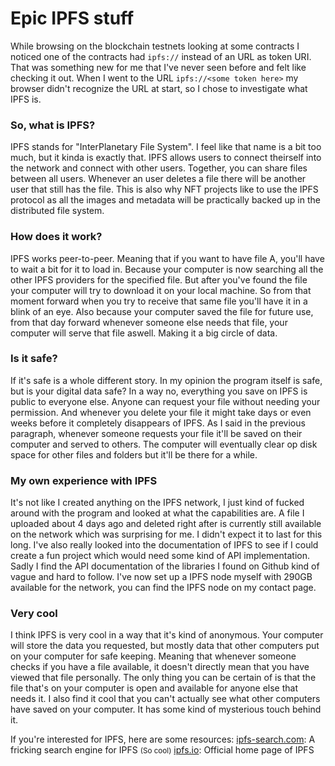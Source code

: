 # Epic IPFS stuff

While browsing on the blockchain testnets looking at some contracts I noticed one of the contracts had `ipfs://` instead of an URL as token URI. That was something new for me that I've never seen before and felt like checking it out. When I went to the URL `ipfs://<some token here>` my browser didn't recognize the URL at start, so I chose to investigate what IPFS is.

### So, what is IPFS?

IPFS stands for "InterPlanetary File System". I feel like that name is a bit too much, but it kinda is exactly that. IPFS allows users to connect theirself into the network and connect with other users. Together, you can share files between all users. Whenever an user deletes a file there will be another user that still has the file. This is also why NFT projects like to use the IPFS protocol as all the images and metadata will be practically backed up in the distributed file system.

### How does it work?

IPFS works peer-to-peer. Meaning that if you want to have file A, you'll have to wait a bit for it to load in. Because your computer is now searching all the other IPFS providers for the specified file. But after you've found the file your computer will try to download it on your local machine. So from that moment forward when you try to receive that same file you'll have it in a blink of an eye. Also because your computer saved the file for future use, from that day forward whenever someone else needs that file, your computer will serve that file aswell. Making it a big circle of data.

### Is it safe?

If it's safe is a whole different story. In my opinion the program itself is safe, but is your digital data safe? In a way no, everything you save on IPFS is public to everyone else. Anyone can request your file without needing your permission. And whenever you delete your file it might take days or even weeks before it completely disappears of IPFS. As I said in the previous paragraph, whenever someone requests your file it'll be saved on their computer and served to others. The computer will eventually clear op disk space for other files and folders but it'll be there for a while.

### My own experience with IPFS

It's not like I created anything on the IPFS network, I just kind of fucked around with the program and looked at what the capabilities are. A file I uploaded about 4 days ago and deleted right after is currently still available on the network which was surprising for me. I didn't expect it to last for this long. I've also really looked into the documentation of IPFS to see if I could create a fun project which would need some kind of API implementation. Sadly I find the API documentation of the libraries I found on Github kind of vague and hard to follow. I've now set up a IPFS node myself with 290GB available for the network, you can find the IPFS node on my contact page.

### Very cool

I think IPFS is very cool in a way that it's kind of anonymous. Your computer will store the data you requested, but mostly data that other computers put on your computer for safe keeping. Meaning that whenever someone checks if you have a file available, it doesn't directly mean that you have viewed that file personally. The only thing you can be certain of is that the file that's on your computer is open and available for anyone else that needs it. I also find it cool that you can't actually see what other computers have saved on your computer. It has some kind of mysterious touch behind it.



If you're interested for IPFS, here are some resources:
[ipfs-search.com](https://ipfs-search.com/): A fricking search engine for IPFS <small>(So cool)</small>
[ipfs.io](https://ipfs.io/): Official home page of IPFS
